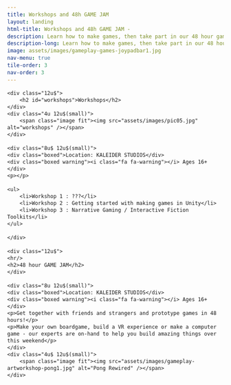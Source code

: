 ```yaml
---
title: Workshops and 48h GAME JAM
layout: landing
html-title: Workshops and 48h GAME JAM - 
description: Learn how to make games, then take part in our 48 hour game jam!
description-long: Learn how to make games, then take part in our 48 hour game jam! All Free!
image: assets/images/gameplay-games-joypadbar1.jpg
nav-menu: true
tile-order: 3
nav-order: 3
---
```


<!-- Main -->
<div id="main">


<!-- One -->
<section id="one">
	<div class="inner">
	<!-- Content -->

<div class="row">
		
	<div class="12u$">
		<h2 id="workshops">Workshops</h2>
	</div>
	<div class="4u 12u$(small)">
		<span class="image fit"><img src="assets/images/pic05.jpg" alt="workshops" /></span>
	</div>
	
	<div class="8u$ 12u$(small)">
	<div class="boxed">Location: KALEIDER STUDIOS</div>
	<div class="boxed warning"><i class="fa fa-warning"></i> Ages 16+</div>
	<p></p>

	<ul>
		<li>Workshop 1 : ???</li>
		<li>Workshop 2 : Getting started with making games in Unity</li>
		<li>Workshop 3 : Narrative Gaming / Interactive Fiction Toolkits</li>
	</ul>

	</div>

	<div class="12u$">
	<hr/>
	<h2>48 hour GAME JAM</h2>
	</div>
	
	<div class="8u 12u$(small)">
	<div class="boxed">Location: KALEIDER STUDIOS</div>
	<div class="boxed warning"><i class="fa fa-warning"></i> Ages 16+</div>
	<p>Get together with friends and strangers and prototype games in 48 hours!</p>
	<p>Make your own boardgame, build a VR experience or make a computer game - our experts are on-hand to help you build amazing things over this weekend</p>
	</div>
	<div class="4u$ 12u$(small)">
		<span class="image fit"><img src="assets/images/gameplay-artworkshop-pong1.jpg" alt="Pong Rewired" /></span>
	</div>


</div>

</div>
</section>

</div>
